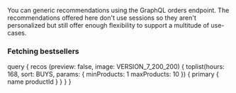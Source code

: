 You can generic recommendations using the GraphQL orders endpoint. The recommendations offered here don't use sessions so they aren't personalized but still offer enough flexibility to support a multitude of use-cases.

### Fetching bestsellers

query {
  recos (preview: false, image: VERSION_7_200_200) {
    toplist(hours: 168, sort: BUYS, params: {
      minProducts: 1
      maxProducts: 10
    }) {
      primary {
        name 
        productId
      }
    }
  }
}